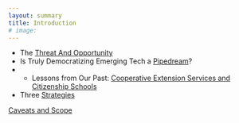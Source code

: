 ```yaml
---
layout: summary
title: Introduction
# image:
---
```


- The [Threat And Opportunity](10-threat-opportunity.html)
- Is Truly Democratizing Emerging Tech a [Pipedream](20-pipedream.html)?
- - Lessons from Our Past: [Cooperative Extension Services and Citizenship Schools](30-extension-citizenship-schools.html)
- Three [Strategies](../strategies.html)


[Caveats and Scope](50-caveats-scope.html)
